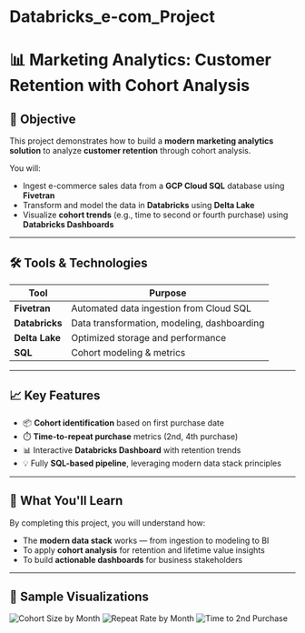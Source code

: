# Databricks_e-com_Project

# 📊 Marketing Analytics: Customer Retention with Cohort Analysis

## 🎯 Objective

This project demonstrates how to build a **modern marketing analytics solution** to analyze **customer retention** through cohort analysis.

You will:

- Ingest e-commerce sales data from a **GCP Cloud SQL** database using **Fivetran**
- Transform and model the data in **Databricks** using **Delta Lake**
- Visualize **cohort trends** (e.g., time to second or fourth purchase) using **Databricks Dashboards**

---

## 🛠️ Tools & Technologies

| Tool          | Purpose                                     |
|---------------|---------------------------------------------|
| **Fivetran**  | Automated data ingestion from Cloud SQL     |
| **Databricks**| Data transformation, modeling, dashboarding |
| **Delta Lake**| Optimized storage and performance            |
| **SQL**       | Cohort modeling & metrics                   |

---

## 📈 Key Features

- 📦 **Cohort identification** based on first purchase date  
- ⏱️ **Time-to-repeat purchase** metrics (2nd, 4th purchase)  
- 📊 Interactive **Databricks Dashboard** with retention trends  
- 💡 Fully **SQL-based pipeline**, leveraging modern data stack principles

---

## 🧠 What You'll Learn

By completing this project, you will understand how:

- The **modern data stack** works — from ingestion to modeling to BI
- To apply **cohort analysis** for retention and lifetime value insights
- To build **actionable dashboards** for business stakeholders

---

## 📎 Sample Visualizations

![Cohort Size by Month](./screenshots/cohort_size_by_month.png)
![Repeat Rate by Month](./screenshots/repeat_rate_by_month.png)
![Time to 2nd Purchase](./screenshots/time_to_second_purchase.png)



